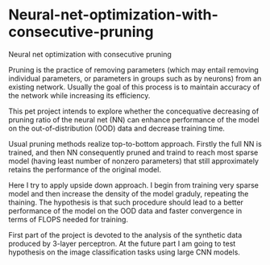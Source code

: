 # Neural-net-optimization-with-consecutive-pruning
Neural net optimization with consecutive pruning

Pruning is the practice of removing parameters (which may entail removing individual parameters, or parameters in groups such as by neurons) from an existing network. Usually the goal of this process is to maintain accuracy of the network while increasing its efficiency.

This pet project intends to explore whether the concequative decreasing of pruning ratio of the neural net (NN) can enhance performance of the model on the out-of-distribution (OOD) data and decrease training time. 

Usual pruning methods realize top-to-bottom approach. Firstly the full NN is trained, and then NN consequently pruned and traind to reach most sparse model (having least number of nonzero parameters) that still approximately retains the performance of the original model.

Here I try to apply upside down approach. I begin from training very sparse model and then increase the density of the model graduly, repeating the thaining. The hypothesis is that such procedure should lead to a better performance of the model on the OOD data and faster convergence in terms of FLOPS needed for training.

First part of the project is devoted to the analysis of the synthetic data produced by 3-layer perceptron.
At the future part I am going to test hypothesis on the image classification tasks using large CNN models.
